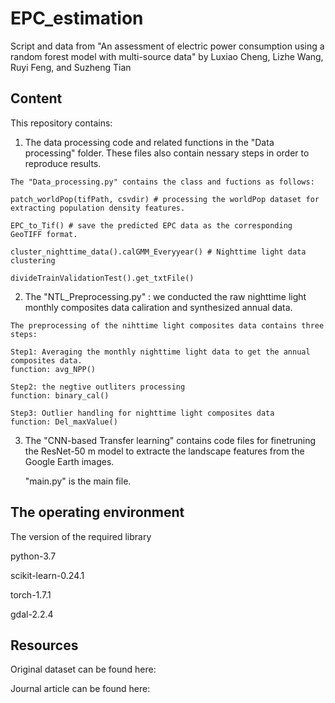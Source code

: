 # EPC_estimation
Script and data from "An assessment of electric power consumption using a random forest model with multi-source data" by Luxiao Cheng, Lizhe Wang, Ruyi Feng, and Suzheng Tian

## Content
This repository contains:

  1. The data processing code and related functions in the "Data processing" folder. These files also contain nessary steps in order to reproduce results.
  
    The "Data_processing.py" contains the class and fuctions as follows:
      
    patch_worldPop(tifPath, csvdir) # processing the worldPop dataset for extracting population density features.  
    
    EPC_to_Tif() # save the predicted EPC data as the corresponding GeoTIFF format.
    
    cluster_nighttime_data().calGMM_Everyyear() # Nighttime light data clustering
     
    divideTrainValidationTest().get_txtFile()
    
  2. The "NTL_Preprocessing.py" : we conducted the raw nighttime light monthly composites data caliration and synthesized annual data.

    The preprocessing of the nihttime light composites data contains three steps:
    
    Step1: Averaging the monthly nighttime light data to get the annual composites data. 
    function: avg_NPP()
    
    Step2: the negtive outliters processing
    function: binary_cal()
    
    Step3: Outlier handling for nighttime light composites data
    function: Del_maxValue()
    
  3. The "CNN-based Transfer learning" contains code files for finetruning the ResNet-50 m model to extracte the landscape features from the Google Earth images.
  
     "main.py" is the main file.
 
 ## The operating environment
 
 The version of the required library
 
 python-3.7
 
 scikit-learn-0.24.1
 
 torch-1.7.1
 
 gdal-2.2.4
 
 ## Resources
 
 Original dataset can be found here:
 
 Journal article can be found here: 
